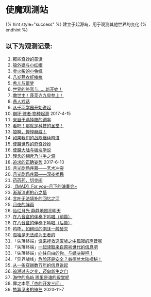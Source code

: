 # 使魔观测站

{% hint style="success" %}
建立于起源岛，用于观测其他世界的变化
{% endhint %}

## 以下为观测记录:

1. [那些奇妙的童话](http://mp.weixin.qq.com/s/X4jvDYetm-7qZokV_dwL_A)
2. [狼外婆与小红帽](https://mp.weixin.qq.com/s/UJRfRlYSOV2-XERGz10dgg)
3. [卖火柴的小兔纸](http://mp.weixin.qq.com/s/KdvgtXLRYhMc7SEHcDiwZw)
4. [八岁芽衣好棒棒](http://mp.weixin.qq.com/s/N5Q_s-g2KO5pWICN-rvjEg)
5. [希儿与噩梦](http://mp.weixin.qq.com/s/voFFWBTrSnNAu-uPVQ-4sg)
6. [世界的终焉与……新开始！](http://mp.weixin.qq.com/s/bG4vSbMHXE01GxPY8DRyww)
7. [救世主！蓬莱寺九霄参上！](http://mp.weixin.qq.com/s/35I9FKoxhELD4VbXVjne2g)
8. [愚人戏话](http://mp.weixin.qq.com/s/dimSHl4fJ3G_nI0r6UO3CA)
9. [从千羽学园开始说起](http://mp.weixin.qq.com/s/Phh21Ys4IfN-MaIenLxC2Q)
10. [崩坏·律者·物种起源](http://mp.weixin.qq.com/s/lbq6tVV3t7urolz_19ZRwQ) 2017-4-15
11. [来自于选择肢的调率](http://mp.weixin.qq.com/s/5M_zA_dKV8i7O22og5L08w)
12. [看吧！那就是科技的圣堂！](http://mp.weixin.qq.com/s/6Um8GOpp0u9er70_2b-o0g)
13. [狼啊，惶惶赫威！](http://mp.weixin.qq.com/s/OibAjPUa35ggVqfcLmu3iA)
14. [如果我们的战舰继续前进](http://mp.weixin.qq.com/s/6G_HOHH8y21mxOWPKQfwZw)
15. [使魔世界的奇奇妙妙](http://mp.weixin.qq.com/s/XSdnireH1DVTV8qiGJ4muA)
16. [使魔大陆与板块学说](http://mp.weixin.qq.com/s/ttVNCOn6Q2y7_CUzSVh4ZQ)
17. [理念的相斥乃斗争之源](http://mp.weixin.qq.com/s/6OlUoFlG5PGW03kwKbsZ0Q)
18. [追求的正确姿势](http://mp.weixin.qq.com/s/YuCxkqZaSKQN8M7kiyWdzA) 2017-6-10
19. [月光剧场序幕——艺术冲突](http://mp.weixin.qq.com/s?__biz=MzA3MzExMzkyMg==&mid=2659797421&idx=2&sn=eb8669d628f8d9d2771f422bbd671d84&chksm=8469e180b31e689611d4500afa9459028273e417542ae2d4110db7b0ff9b321be274f3450372&scene=21#wechat_redirect)
20. [月光剧场序幕——深夜扰民](http://mp.weixin.qq.com/s?__biz=MzA3MzExMzkyMg==&mid=2659797501&idx=2&sn=9f28bd7afe36a4fa2da523aacfdb439d&chksm=8469e1d0b31e68c65cfefdb1d8c4719ed347c8c637bdb15494139f7008032ae23dbd1fa96d75&scene=21#wechat_redirect)
21. [药药药，切克闹](http://mp.weixin.qq.com/s?__biz=MzA3MzExMzkyMg==&mid=2659797575&idx=1&sn=cf67111c0cf28fd880807fb572e6a036&chksm=8469e26ab31e6b7ca632a1d0524d849f0cef8250d88dbbae117ce860b48ab2de18ac3854cb15&scene=21#wechat_redirect)
22. [【MAD】For you~月下的演奏会~](http://mp.weixin.qq.com/s?__biz=MzA3MzExMzkyMg==&mid=2659797708&idx=2&sn=1a903062607b87743e309bc54a710c28&chksm=8469e2e1b31e6bf70f9d527cfb947431e4cfa0843a9424df103bc795b43af2add35091ca4e63&scene=21#wechat_redirect)
23. [渐渐消逝的心之墙](http://mp.weixin.qq.com/s?__biz=MzA3MzExMzkyMg==&mid=2659797752&idx=2&sn=38c8b1da509aeb12692fe140c8d1a78a&chksm=8469e2d5b31e6bc3a7b57fac844a0db84316a1543d45edbb1dd11abd84d7f70a6a1e4643d2ad&scene=21#wechat_redirect)
24. [言叶无法填补的回忆之河](http://mp.weixin.qq.com/s?__biz=MzA3MzExMzkyMg==&mid=2659797916&idx=2&sn=08a68a90d0bc166cbab208a80cf9a5b3&chksm=8469e3b1b31e6aa7e9df426d36b5b4d0b6cbb9c825e4a684f502a4997672e1cb41504cb02037&scene=21#wechat_redirect)
25. [月夜的阵雨](http://mp.weixin.qq.com/s?__biz=MzA3MzExMzkyMg==&mid=2659798012&idx=3&sn=193dc002cbf634d84602bcb848b93826&chksm=8469e3d1b31e6ac7e32deaef2c5692ac251523c920c7749a649bcf85bbc16a7a81e3b8cee4e7&scene=21#wechat_redirect)
26. [灿烂月光 静静地照亮明天](http://mp.weixin.qq.com/s?__biz=MzA3MzExMzkyMg==&mid=2659798075&idx=1&sn=b267fa5043e58949a28e7ecb6a001aa6&chksm=8469e416b31e6d006d927a34d60075bc10164676aa6526306f0b99e575d20c77b27d51944976&scene=21#wechat_redirect)
27. [在八音盒的伴奏下吟唱（前篇）](http://mp.weixin.qq.com/s?__biz=MzA3MzExMzkyMg==&mid=2659798105&idx=4&sn=5de3bf59f023ba90eab92ed4e7c25363&chksm=8469e474b31e6d62ed7c626a4bd92548e0a34632adafb0bf8770311d1abe487a1af7b5a2a460&scene=21#wechat_redirect)
28. [在八音盒的伴奏下吟唱（后篇）](http://mp.weixin.qq.com/s?__biz=MzA3MzExMzkyMg==&mid=2659798142&idx=2&sn=5d36fbb9060533e798c1d799e0cd24b4&chksm=8469e453b31e6d4547616fca5f9b600da891ef38ff7c7eb88ebd48c7d830a7ab684cbaa4fbe6&scene=21#wechat_redirect)
29. [呜呼，如绚烂的泡沫一般破灭](http://mp.weixin.qq.com/s?__biz=MzA3MzExMzkyMg==&mid=2659797681&idx=1&sn=a6357adfb48722f43b4ecfcc1162968a&chksm=8469e29cb31e6b8a337f89634a0e68b9a39da5fa683530c7cb5d0ca33f2abd6aa6abb01c1c47&scene=21#wechat_redirect)
30. [孤独是无法成为王者的](http://mp.weixin.qq.com/s/2npP1RKV4L0V_lIISewQdQ)
31. 「失落终端」[谁来拯救这废墟之中孤寂的声音呢](http://mp.weixin.qq.com/s/yqYMji_A8YblfZeub0EYHA)
32. 「失落终端」[一起读取来自原初世代的信息吧](http://mp.weixin.qq.com/s/fkB6zprmLjimlGa8dn9onA)
33. 「失落终端」[向往自由的你，与蛹决裂吧！](http://mp.weixin.qq.com/s/pTKRQiFOYsmCChm7dlR-DA)
34. 「异界战线」[危险还是安全？翁德兰大陆探秘！](http://mp.weixin.qq.com/s/RrcOX5J-91tgtNJ2i7lIhA)
35. [从一条穿越数万年的信息说起](http://mp.weixin.qq.com/s/gOvN_hAigkYQxMPLEdWsOQ)
36. [追溯过去之变，迈向新生之门](http://mp.weixin.qq.com/s/XjdItWO9-YTTzzi6wFaPJw)
37. [海中的岛屿 哪里是谁的殿堂呢](http://mp.weixin.qq.com/s/uQWnt-659nwUGQx22HGI_w)
38. 罪之本愿[「杏的开发三问」](https://mp.weixin.qq.com/s/NOF1VE2j0OCm3Y2Hw4Jurg)
39. [执异见者的锋芒](https://mp.weixin.qq.com/s?src=11&timestamp=1608109704&ver=2770&signature=5sFpDs2R3zUu8Q4kwfVUoYz4SNVW-VL2kQtSqoEuc2R7xy3myUAenn30Q87jCqchZeRCE0huEeMVF-5C0pcF7qAhsHvw*ZFhdnLCN-pZfTeSTHTHQ0C3W2p*m2gacKKC&new=1) 2020-11-7

